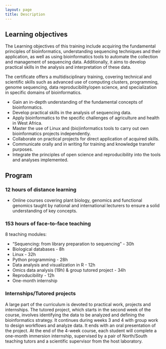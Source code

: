 ```yaml
---
layout: page
title: Description
---
```


## Learning objectives

The Learning objectives of this training include acquiring the fundamental principles of bioinformatics, understanding sequencing techniques and their application, as well as using bioinformatics tools to automate the collection and management of sequencing data. Additionally, it aims to develop practical skills in the analysis and interpretation of these data.

The certificate offers a multidisciplinary training, covering technical and scientific skills such as advanced use of computing clusters, programming, genome sequencing, data reproducibility/open science, and specialization in specific domains of bioinformatics.

* Gain an in-depth understanding of the fundamental concepts of bioinformatics.
* Develop practical skills in the analysis of sequencing data.
* Apply bioinformatics to the specific challenges of agriculture and health in West Africa.
* Master the use of Linux and (bio)informatics tools to carry out own bioinformatics projects independently.
* Collaborate on practical projects for direct application of acquired skills.
* Communicate orally and in writing for training and knowledge transfer purposes.
* Integrate the principles of open science and reproducibility into the tools and analyses implemented.

## Program

### 12 hours of distance learning
* Online courses covering plant biology, genomics and functional genomics taught by national and international lecturers to ensure a solid understanding of key concepts.

### 153 hours of face-to-face teaching

8 teaching modules:
* “Sequencing: from library preparation to sequencing” - 30h
* Biological databases - 8h
* Linux - 32h
* Python programming - 28h
* Data analysis and visualization in R - 12h
* Omics data analysis (19h) & group tutored project - 34h
* Reproducibility - 12h 
* One-month internship

### Internships/Tutored projects

A large part of the curriculum is devoted to practical work, projects and internships.
The tutored project, which starts in the second week of the course, involves identifying the data to be analyzed and defining the bioinformatics strategy. It continues during weeks 3 and 4 with group work to design workflows and analyze data. It ends with an oral presentation of the project.
At the end of the 4-week course, each student will complete a one-month immersion internship, supervised by a pair of North/South teaching tutors and a scientific supervisor from the host laboratory. 
